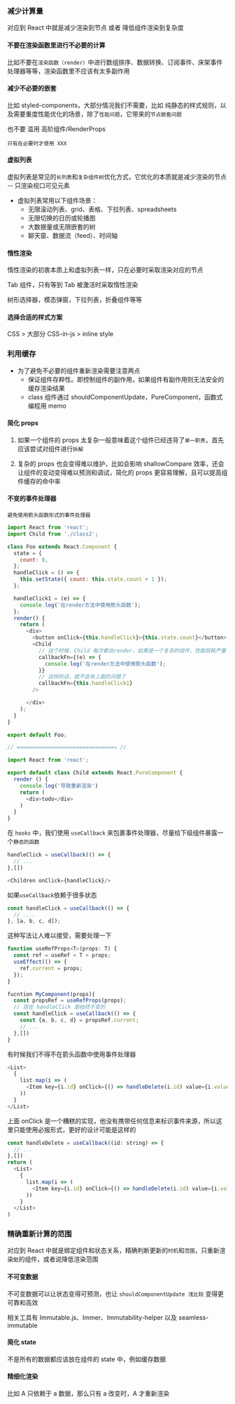 ### 减少计算量

对应到 React 中就是减少渲染到节点 或者 降低组件渲染到复杂度

#### 不要在渲染函数里进行不必要的计算

比如不要在`渲染函数（render）`中进行数组排序、数据转换、订阅事件、床架事件处理器等等，渲染函数里不应该有太多副作用

#### 减少不必要的嵌套

比如 styled-components，大部分情况我们不需要，比如 纯静态的样式规则，以及需要重度性能优化的场景，除了`性能问题`，它带来的`节点嵌套问题`

也不要 滥用 高阶组件/RenderProps

`只有在必要时才使用 XXX`

#### 虚拟列表

虚拟列表是常见的`长列表`和`复杂组件树`优化方式，它优化的本质就是减少渲染的节点 -- 只渲染视口可见元素

- 虚拟列表常用以下组件场景：
  - 无限滚动列表、grid、表格、下拉列表、spreadsheets
  - 无限切换的日历或轮播图
  - 大数据量或无限嵌套的树
  - 聊天窗、数据流（feed）、时间轴

#### 惰性渲染

惰性渲染的初衷本质上和虚拟列表一样，只在必要时采取渲染对应的节点

Tab 组件，只有等到 Tab 被激活时采取惰性渲染

树形选择器，模态弹窗，下拉列表，折叠组件等等

#### 选择合适的样式方案

CSS > 大部分 CSS-in-js > inline style

### 利用缓存

- 为了避免不必要的组件重新渲染需要注意两点
  - 保证组件存粹性。即控制组件的副作用，如果组件有副作用则无法安全的缓存渲染结果
  - class 组件通过 shouldComponentUpdate，PureComponent，函数式编程用 memo

#### 简化 props

1. 如果一个组件的 props 太复杂一般意味着这个组件已经违背了`单一职责`，首先应该尝试对组件进行`拆解`

2. 复杂的 props 也会变得难以维护，比如会影响 shallowCompare 效率，还会让组件的变动变得难以预测和调试，简化的 props 更容易理解，且可以提高组件缓存的命中率

#### 不变的事件处理器

`避免使用箭头函数形式的事件处理器`

```js
import React from 'react';
import Child from './class2';

class Foo extends React.Component {
  state = {
    count: 0,
  };
  handleClick = () => {
    this.setState({ count: this.state.count + 1 });
  };

  handleClick1 = (e) => {
    console.log('在render方法中使用箭头函数');
  };
  render() {
    return (
      <div>
        <button onClick={this.handleClick}>{this.state.count}</button>
        <Child
          // 这个时候，Child 每次都会render，如果是一个复杂的组件，性能损耗严重
          callbackFn={(e) => {
            console.log('在render方法中使用箭头函数');
          }}
          // 这样的话，就不会有上面的问题了
          callbackFn={this.handleClick1}
        />

      </div>
    );
  }
}

export default Foo;

// ================================ //

import React from 'react';

export default class Child extends React.PureComponent {
  render () {
    console.log('导致重新渲染')
    return (
      <div>todo</div>
    )
  }
}
```

在 `hooks` 中，我们使用 `useCallback` 来包裹事件处理器，尽量给下级组件暴露一个`静态的函数`

```js
handleClick = useCallback(() => {
  // ...
},[])

<Children onClick={handleClick}/>
```

如果`useCallback`依赖于很多状态

```js
const handleClick = useCallback(() => {
  // ....
}, [a, b, c, d]);
```

这种写法让人难以接受，需要处理一下

```js
function useRefProps<T>(props: T) {
  const ref = useRef < T > props;
  useEffect(() => {
    ref.current = props;
  });
}

fucntion MyComponent(props){
  const propsRef = useRefProps(props);
  // 现在 handleClick 是始终不变的
  const handleClick = useCallback(() => {
    const {a, b, c, d} = propsRef.current;
    // ...
  },[])
}
```

有时候我们不得不在箭头函数中使用事件处理器

```js
<List>
  {
    list.map(i => (
      <Item key={i.id} onClick={() => handleDelete(i.id) value={i.value}>
    ))
  }
</List>
```

上面 onClick 是一个糟糕的实现，他没有携带任何信息来标识事件来源，所以这里只能使用必报形式，更好的设计可能是这样的

``` js
const handleDelete = useCallback((id: string) => {
  // ...
},[])
return (
  <List>
    {
      list.map(i => (
        <Item key={i.id} onClick={() => handleDelete(i.id) value={i.value}>
      ))
    }
  </List>
)
```

### 精确重新计算的范围

对应到 React 中就是绑定组件和状态关系，精确判断更新的`时机`和`范围`，只重新渲染`脏`的组件，或者说降低渲染范围


#### 不可变数据

不可变数据可以让状态变得可预测，也让 `shouldComponentUpdate 浅比较` 变得更可靠和高效

相关工具有 Immutable.js、Immer、Immutability-helper 以及 seamless-immutable

#### 简化 state

不是所有的数据都应该放在组件的 state 中，例如缓存数据

#### 精细化渲染

比如 A 只依赖于 a 数据，那么只有 a 改变时，A 才重新渲染



